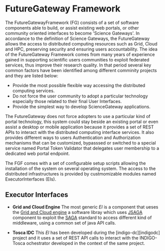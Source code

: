 # FutureGateway Framework

The FutureGatewayFramework (FG) consists of a set of software components able to build, or assist existing web portals, or other community oriented interfaces to become 'Science Gateways'. In accordance to the definition of Science Gateways, the FutureGateway allows the access to distributed computing resources such as Grid, Cloud and HPC, preserving security and ensuring users accountability.
The idea of the FutureGateway Framework comes from many years of experience gained in supporting scientific users communities to exploit federated services, thus improve their research quality. In that period several key common factors have been identified among different comminity projects and they are listed below:

- Provide the most possible flexible way accessing the distributed computing services.
- Do not force the user community to adopt a particular technology especially those related to their final User Interfaces.
- Provide the simplest way to develop ScienceGateway applications.

The FutureGateway does not force adopters to use a particular kind of portal technology, this system could stay beside an existing portal or even assist a desktop or mobile application because it provides a set of REST APIs to interact with the distributed computing interface services. It also provides different ways to users Authentication and Authorization mechanisms that can be customized, bypasssed or switched to a special service named Portal Token Validator that delegates user membership to a dedicated web portal endpoint.

The FGF comes with a set of configurable setup scripts allowing the installation of the system on several operating system. The access to the distributed infrastructures is provided by custmomizable modules named ExecutorInterfaces (EIs).

## Executor Interfaces

- **Grid and Cloud Engine** The most generic _EI_ is a component that ueses the [Grid and Cloud engine][gnceng] a software libray which uses [JSAGA][jsaga] component to exploit the [SAGA][saga] standard to access different kind of middleware, using a common set of java API calls.

- **Tosca IDC** This _EI_ has been developed during the [indigo-dc][indigodc] project and it uses a set of REST API calls to interact with the INDIGO-Tosca ochestrator developed in the context of the same project.

[infn]: https://www.infn.it
[infnct]: https://www.ct.infn.it
[indigo-dc]: https://www.indigo-datacloud.eu
[eosc-hub]: https://www.eosc-hub.eu
[fgf]: https://github.com/FutureGatewayFramework
[fg]: https://github.com/indigo-dc/fgDocumentation
[inveniordmpm]: https://indico.cern.ch/event/854421/page/18559-general-information
[infnoar]: https://www.openaccessrepository.it
[gnceng]: https://csgf.readthedocs.io/en/latest/grid-and-cloud-engine/docs/
[jsaga]: http://software.in2p3.fr/jsaga/latest-release/
[saga]: https://www.ogf.org/documents/GFD.90.pdf
